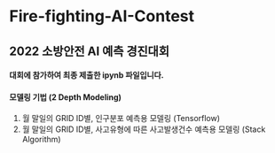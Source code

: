 # Fire-fighting-AI-Contest
## 2022 소방안전 AI 예측 경진대회

#### 대회에 참가하여 최종 제출한 ipynb 파일입니다.

#### 모델링 기법 (2 Depth Modeling)

1. 월 말일의 GRID ID별, 인구분포 예측용 모델링 (Tensorflow)
2. 월 말일의 GRID ID별, 사고유형에 따른 사고발생건수 예측용 모델링 (Stack Algorithm)
